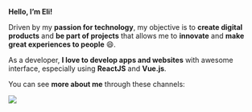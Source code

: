 **Hello, I’m Eli!** 

Driven by my **passion for technology**, my objective is to **create digital products** and **be part of projects** that allows me to **innovate** and **make great experiences to people** :smile:.

As a developer, **I love to develop apps and websites** with awesome interface, especially using **ReactJS** and **Vue.js**.

You can see **more about me** through these channels:

[![](https://img.shields.io/twitter/url?color=lightblue&label=LinkedIn&logo=Linkedin&logoColor=white&style=for-the-badge&url=https%3A%2F%2Fwww.linkedin.com%2Felicavalheiro)](https://www.linkedin.com/in/elicavalheiro/)
